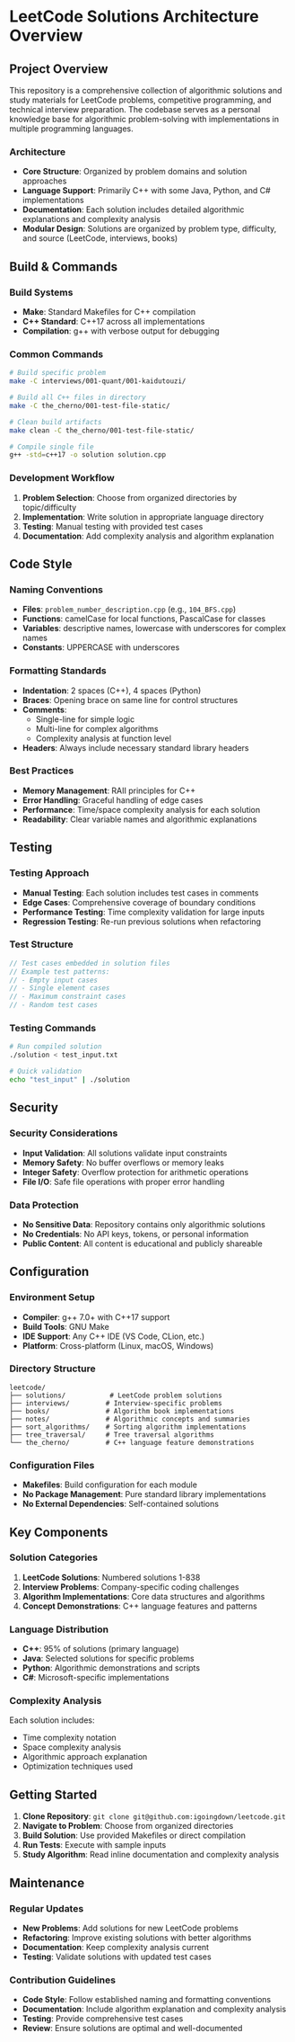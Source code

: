 # LeetCode Solutions Architecture Overview

## Project Overview

This repository is a comprehensive collection of algorithmic solutions and study materials for LeetCode problems, competitive programming, and technical interview preparation. The codebase serves as a personal knowledge base for algorithmic problem-solving with implementations in multiple programming languages.

### Architecture
- **Core Structure**: Organized by problem domains and solution approaches
- **Language Support**: Primarily C++ with some Java, Python, and C# implementations
- **Documentation**: Each solution includes detailed algorithmic explanations and complexity analysis
- **Modular Design**: Solutions are organized by problem type, difficulty, and source (LeetCode, interviews, books)

## Build & Commands

### Build Systems
- **Make**: Standard Makefiles for C++ compilation
- **C++ Standard**: C++17 across all implementations
- **Compilation**: g++ with verbose output for debugging

### Common Commands
```bash
# Build specific problem
make -C interviews/001-quant/001-kaidutouzi/

# Build all C++ files in directory
make -C the_cherno/001-test-file-static/

# Clean build artifacts
make clean -C the_cherno/001-test-file-static/

# Compile single file
g++ -std=c++17 -o solution solution.cpp
```

### Development Workflow
1. **Problem Selection**: Choose from organized directories by topic/difficulty
2. **Implementation**: Write solution in appropriate language directory
3. **Testing**: Manual testing with provided test cases
4. **Documentation**: Add complexity analysis and algorithm explanation

## Code Style

### Naming Conventions
- **Files**: `problem_number_description.cpp` (e.g., `104_BFS.cpp`)
- **Functions**: camelCase for local functions, PascalCase for classes
- **Variables**: descriptive names, lowercase with underscores for complex names
- **Constants**: UPPERCASE with underscores

### Formatting Standards
- **Indentation**: 2 spaces (C++), 4 spaces (Python)
- **Braces**: Opening brace on same line for control structures
- **Comments**: 
  - Single-line for simple logic
  - Multi-line for complex algorithms
  - Complexity analysis at function level
- **Headers**: Always include necessary standard library headers

### Best Practices
- **Memory Management**: RAII principles for C++
- **Error Handling**: Graceful handling of edge cases
- **Performance**: Time/space complexity analysis for each solution
- **Readability**: Clear variable names and algorithmic explanations

## Testing

### Testing Approach
- **Manual Testing**: Each solution includes test cases in comments
- **Edge Cases**: Comprehensive coverage of boundary conditions
- **Performance Testing**: Time complexity validation for large inputs
- **Regression Testing**: Re-run previous solutions when refactoring

### Test Structure
```cpp
// Test cases embedded in solution files
// Example test patterns:
// - Empty input cases
// - Single element cases
// - Maximum constraint cases
// - Random test cases
```

### Testing Commands
```bash
# Run compiled solution
./solution < test_input.txt

# Quick validation
echo "test_input" | ./solution
```

## Security

### Security Considerations
- **Input Validation**: All solutions validate input constraints
- **Memory Safety**: No buffer overflows or memory leaks
- **Integer Safety**: Overflow protection for arithmetic operations
- **File I/O**: Safe file operations with proper error handling

### Data Protection
- **No Sensitive Data**: Repository contains only algorithmic solutions
- **No Credentials**: No API keys, tokens, or personal information
- **Public Content**: All content is educational and publicly shareable

## Configuration

### Environment Setup
- **Compiler**: g++ 7.0+ with C++17 support
- **Build Tools**: GNU Make
- **IDE Support**: Any C++ IDE (VS Code, CLion, etc.)
- **Platform**: Cross-platform (Linux, macOS, Windows)

### Directory Structure
```
leetcode/
├── solutions/           # LeetCode problem solutions
├── interviews/         # Interview-specific problems
├── books/              # Algorithm book implementations
├── notes/              # Algorithmic concepts and summaries
├── sort_algorithms/    # Sorting algorithm implementations
├── tree_traversal/     # Tree traversal algorithms
└── the_cherno/         # C++ language feature demonstrations
```

### Configuration Files
- **Makefiles**: Build configuration for each module
- **No Package Management**: Pure standard library implementations
- **No External Dependencies**: Self-contained solutions

## Key Components

### Solution Categories
1. **LeetCode Solutions**: Numbered solutions 1-838
2. **Interview Problems**: Company-specific coding challenges
3. **Algorithm Implementations**: Core data structures and algorithms
4. **Concept Demonstrations**: C++ language features and patterns

### Language Distribution
- **C++**: 95% of solutions (primary language)
- **Java**: Selected solutions for specific problems
- **Python**: Algorithmic demonstrations and scripts
- **C#**: Microsoft-specific implementations

### Complexity Analysis
Each solution includes:
- Time complexity notation
- Space complexity analysis
- Algorithmic approach explanation
- Optimization techniques used

## Getting Started

1. **Clone Repository**: `git clone git@github.com:igoingdown/leetcode.git`
2. **Navigate to Problem**: Choose from organized directories
3. **Build Solution**: Use provided Makefiles or direct compilation
4. **Run Tests**: Execute with sample inputs
5. **Study Algorithm**: Read inline documentation and complexity analysis

## Maintenance

### Regular Updates
- **New Problems**: Add solutions for new LeetCode problems
- **Refactoring**: Improve existing solutions with better algorithms
- **Documentation**: Keep complexity analysis current
- **Testing**: Validate solutions with updated test cases

### Contribution Guidelines
- **Code Style**: Follow established naming and formatting conventions
- **Documentation**: Include algorithm explanation and complexity analysis
- **Testing**: Provide comprehensive test cases
- **Review**: Ensure solutions are optimal and well-documented